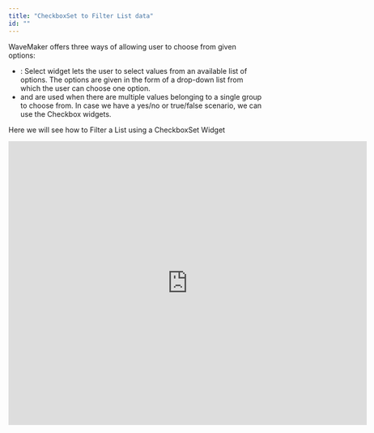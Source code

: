 ```yaml
---
title: "CheckboxSet to Filter List data"
id: ""
---
```


WaveMaker offers three ways of allowing user to choose from given options:

- : Select widget lets the user to select values from an available list of options. The options are given in the form of a drop-down list from which the user can choose one option.
- and are used when there are multiple values belonging to a single group to choose from. In case we have a yes/no or true/false scenario, we can use the Checkbox widgets.

Here we will see how to Filter a List using a CheckboxSet Widget

<iframe width="708" height="560" src="https://docs.google.com/presentation/d/e/2PACX-1vS4UTa89bwxJ-hkJJTEqMVQmwux1zrIWIYpYWmwXrcX2FwByMq0RWT6Oe5HYmIVhuPLwJyUhcyHyj1R/embed?start=false&amp;loop=false&amp;delayms=3000" frameborder="0" allowfullscreen="allowfullscreen" mozallowfullscreen="mozallowfullscreen" webkitallowfullscreen="webkitallowfullscreen"></iframe>
